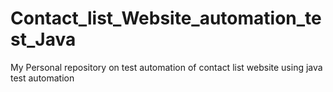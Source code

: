 # Contact_list_Website_automation_test_Java
My Personal repository on test automation of contact list website using java test automation
